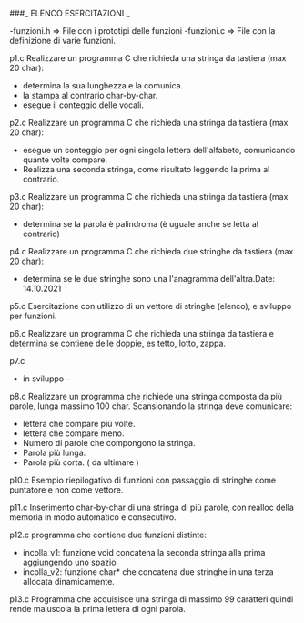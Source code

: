 ###_ ELENCO ESERCITAZIONI _

-funzioni.h => File con i prototipi delle funzioni
-funzioni.c => File con la definizione di varie funzioni.


p1.c
Realizzare un programma C che richieda una stringa da tastiera (max 20 char):
   - determina la sua lunghezza e la comunica.
   - la stampa al contrario char-by-char.
   - esegue il conteggio delle vocali.

p2.c
Realizzare un programma C che richieda una stringa da tastiera (max 20 char):
   - esegue un conteggio per ogni singola lettera dell'alfabeto, comunicando quante volte compare.
   - Realizza una seconda stringa, come risultato leggendo la prima al contrario.

p3.c
Realizzare un programma C che richieda una stringa da tastiera (max 20 char):
   - determina se la parola è palindroma (è uguale anche se letta al contrario)

p4.c 
Realizzare un programma C che richieda due stringhe da tastiera (max 20 char):
   - determina se le due stringhe sono una l'anagramma dell'altra.Date: 14.10.2021

p5.c 
Esercitazione con utilizzo di un vettore di stringhe (elenco), e sviluppo per funzioni.

p6.c
Realizzare un programma C che richieda una stringa da tastiera e determina se contiene delle doppie,
   es tetto, lotto, zappa.

p7.c
- in sviluppo -

p8.c
Realizzare un programma che richiede una stringa composta da più
parole, lunga massimo 100 char.
Scansionando la stringa deve comunicare:
   - lettera che compare più volte.
   - lettera che compare meno.
   - Numero di parole che compongono la stringa.
   - Parola più lunga.
   - Parola più corta.
( da ultimare )

p10.c
Esempio riepilogativo di funzioni con passaggio di stringhe come puntatore e non come vettore.

p11.c
Inserimento char-by-char di una stringa di più parole, con realloc della memoria in modo automatico e consecutivo.

p12.c
programma che contiene due funzioni distinte:
   - incolla_v1: funzione void concatena la seconda stringa alla prima aggiungendo uno spazio.
   - incolla_v2: funzione char* che concatena due stringhe in una terza allocata dinamicamente.

p13.c
Programma che acquisisce una stringa di massimo 99 caratteri quindi rende maiuscola
la prima lettera di ogni parola.

